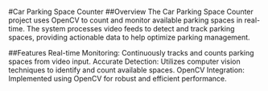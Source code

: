 #Car Parking Space Counter
##Overview
The Car Parking Space Counter project uses OpenCV to count and monitor available parking spaces in real-time. The system processes video feeds to detect and track parking spaces, providing actionable data to help optimize parking management.

##Features
Real-time Monitoring: Continuously tracks and counts parking spaces from video input.
Accurate Detection: Utilizes computer vision techniques to identify and count available spaces.
OpenCV Integration: Implemented using OpenCV for robust and efficient performance.
